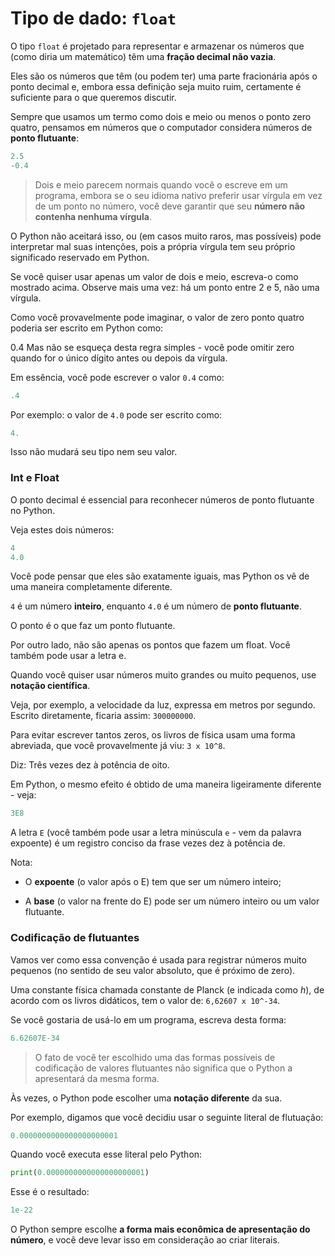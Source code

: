 # Tipo de dado: `float`

O tipo `float` é projetado para representar e armazenar os números que (como diria um matemático) têm uma **fração decimal não vazia**.

Eles são os números que têm (ou podem ter) uma parte fracionária após o ponto decimal e, embora essa definição seja muito ruim, certamente é suficiente para o que queremos discutir.

Sempre que usamos um termo como dois e meio ou menos o ponto zero quatro, pensamos em números que o computador considera números de **ponto flutuante**:

```python
2.5
-0.4
```

> Dois e meio parecem normais quando você o escreve em um programa, embora se o seu idioma nativo preferir usar vírgula em vez de um ponto no número, você deve garantir que seu **número não contenha nenhuma vírgula**.

O Python não aceitará isso, ou (em casos muito raros, mas possíveis) pode interpretar mal suas intenções, pois a própria vírgula tem seu próprio significado reservado em Python.

Se você quiser usar apenas um valor de dois e meio, escreva-o como mostrado acima. Observe mais uma vez: há um ponto entre 2 e 5, não uma vírgula.

Como você provavelmente pode imaginar, o valor de zero ponto quatro poderia ser escrito em Python como:

0.4
Mas não se esqueça desta regra simples - você pode omitir zero quando for o único dígito antes ou depois da vírgula.

Em essência, você pode escrever o valor `0.4` como:

```python
.4
```

Por exemplo: o valor de `4.0` pode ser escrito como:

```python
4.
```

Isso não mudará seu tipo nem seu valor.

### **Int e Float**

O ponto decimal é essencial para reconhecer números de ponto flutuante no Python.

Veja estes dois números:

```python
4
4.0
```

Você pode pensar que eles são exatamente iguais, mas Python os vê de uma maneira completamente diferente.

`4` é um número **inteiro**, enquanto `4.0` é um número de **ponto flutuante**.

O ponto é o que faz um ponto flutuante.

Por outro lado, não são apenas os pontos que fazem um float. Você também pode usar a letra e.

Quando você quiser usar números muito grandes ou muito pequenos, use **notação científica**.

Veja, por exemplo, a velocidade da luz, expressa em metros por segundo. Escrito diretamente, ficaria assim: `300000000`.

Para evitar escrever tantos zeros, os livros de física usam uma forma abreviada, que você provavelmente já viu: `3 x 10^8`.

Diz: Três vezes dez à potência de oito.

Em Python, o mesmo efeito é obtido de uma maneira ligeiramente diferente - veja:

```python
3E8
```

A letra `E` (você também pode usar a letra minúscula `e` - vem da palavra expoente) é um registro conciso da frase vezes dez à potência de.

Nota:

- O **expoente** (o valor após o E) tem que ser um número inteiro;

- A **base** (o valor na frente do E) pode ser um número inteiro ou um valor flutuante.

### **Codificação de flutuantes**

Vamos ver como essa convenção é usada para registrar números muito pequenos (no sentido de seu valor absoluto, que é próximo de zero).

Uma constante física chamada constante de Planck (e indicada como _h_), de acordo com os livros didáticos, tem o valor de: `6,62607 x 10^-34`.

Se você gostaria de usá-lo em um programa, escreva desta forma:

```python
6.62607E-34
```

> O fato de você ter escolhido uma das formas possíveis de codificação de valores flutuantes não significa que o Python a apresentará da mesma forma.

Às vezes, o Python pode escolher uma **notação diferente** da sua.

Por exemplo, digamos que você decidiu usar o seguinte literal de flutuação:

```python
0.0000000000000000000001
```

Quando você executa esse literal pelo Python:

```python
print(0.0000000000000000000001)
```

Esse é o resultado:

```python
1e-22
```

O Python sempre escolhe **a forma mais econômica de apresentação do número**, e você deve levar isso em consideração ao criar literais.
